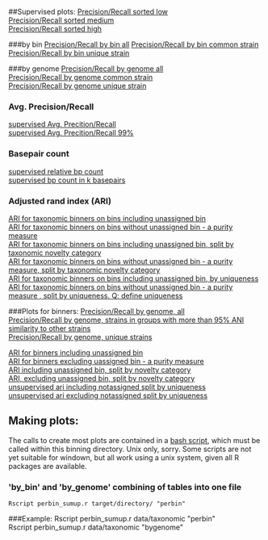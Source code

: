##Supervised plots:
[Precision/Recall sorted low](plots/supervised/prec_rec_sorted_all_ranks_low.pdf)  
[Precision/Recall sorted medium](plots/supervised/prec_rec_sorted_all_ranks_medium.pdf)  
[Precision/Recall sorted high](plots/supervised/prec_rec_sorted_all_ranks_high.pdf)  

###by bin
[Precision/Recall by bin all](plots/supervised/prec_recall_combined_all_ranks_by_bin_ANI_all.pdf)
[Precision/Recall by bin common strain](plots/supervised/prec_recall_combined_all_ranks_by_bin_ANI_common_strain.pdf)  
[Precision/Recall by bin unique strain](plots/supervised/prec_recall_combined_all_ranks_by_bin_ANI_unique_strain.pdf)  

###by genome
[Precision/Recall by genome all](plots/supervised/prec_recall_combined_all_ranks_by_genome_ANI_all.pdf)  
[Precision/Recall by genome common strain](plots/supervised/prec_recall_combined_all_ranks_by_genome_ANI_common_strain.pdf)  
[Precision/Recall by genome unique strain](plots/supervised/prec_recall_combined_all_ranks_by_genome_ANI_unique_strain.pdf)  

### Avg. Precision/Recall
[supervised Avg. Precition/Recall](plots/supervised/supervised_summary_all.pdf)  
[supervised Avg. Precition/Recall 99%](plots/supervised/supervised_summary_all_99.pdf)  

### Basepair count
[supervised relative bp count](plots/supervised/supervised_bp_count_relative_all.pdf)  
[supervised bp count in k basepairs](plots/supervised/supervised_bp_count_absolute_all.pdf)  

### Adjusted rand index (ARI)
[ARI for taxonomic binners on bins including unassigned bin ](plots/supervised/supervised_ari_including_notassigned_all.pdf)  
[ARI for taxonomic binners on bins without unassigned bin - a purity measure](plots/supervised/supervised_ari_excluding_notassigned_all.pdf)  
[ARI for taxonomic binners on bins including unassigned bin, split by taxonomic novelty category](plots/supervised/supervised_ari_including_notassigned_novelty.pdf)  
[ARI for taxonomic binners on bins without unassigned bin - a purity measure, split by taxonomic novelty category](plots/supervised/supervised_ari_excluding_notassigned_novelty.pdf)  
[ARI for taxonomic binners on bins including unassigned bin,  by uniqueness](plots/supervised/supervised_ari_including_notassigned_uniqueness.pdf)  
[ARI for taxonomic binners on bins without unassigned bin - a purity measure , split by uniqueness. Q: define uniqueness ](plots/supervised/supervised_ari_excluding_notassigned_uniqueness.pdf)  

###Plots for binners:
[Precision/Recall by genome,  all](plots/unsupervised/prec_recall_combined_all_ranks_by_genome_ANI_all.pdf)  
[Precision/Recall by genome, strains in groups with more than 95% ANI similarity to other strains](plots/unsupervised/prec_recall_combined_all_ranks_by_genome_ANI_common_strain.pdf)  
[Precision/Recall by genome, unique strains](plots/unsupervised/prec_recall_combined_all_ranks_by_genome_ANI_unique_strain.pdf)  

[ARI for binners including unassigned bin](plots/unsupervised/unsupervised_ari_including_notassigned_all.pdf)  
[ARI for binners excluding uassigned bin - a purity measure](plots/unsupervised/unsupervised_ari_excluding_notassigned_all.pdf)  
[ARI including unassigned bin, split by novelty category](plots/unsupervised/unsupervised_ari_including_notassigned_novelty.pdf)  
[ARI, excluding unassigned bin, split by novelty category](plots/unsupervised/unsupervised_ari_excluding_notassigned_novelty.pdf)  
[unsupervised ari including notassigned split by uniqueness](plots/unsupervised/unsupervised_ari_including_notassigned_uniqueness.pdf)  
[unsupervised ari excluding notassigned split by uniqueness](plots/unsupervised/unsupervised_ari_excluding_notassigned_uniqueness.pdf)  



## Making plots:
The calls to create most plots are contained in a [bash script](make_plots.sh), which must be called within this binning directory.
Unix only, sorry. Some scripts are not yet suitable for windown, but all work using a unix system, given all R packages are available.  

### 'by_bin' and 'by_genome' combining of tables into one file
    Rscript perbin_sumup.r target/directory/ "perbin"

###Example:
    Rscript perbin_sumup.r data/taxonomic "perbin"  
    Rscript perbin_sumup.r data/taxonomic "bygenome"  
